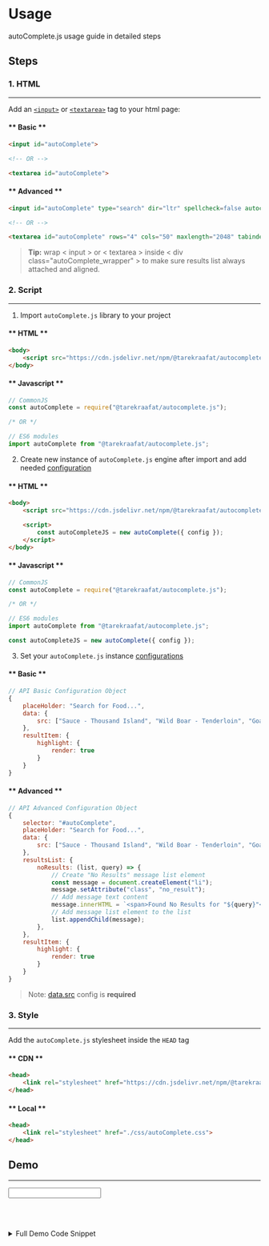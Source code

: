 # Usage <!-- {docsify-ignore} -->

autoComplete.js usage guide in detailed steps

## Steps

### 1. HTML

***

Add an [`<input>`](https://developer.mozilla.org/en-US/docs/Web/HTML/Element/input) or [`<textarea>`](https://developer.mozilla.org/en-US/docs/Web/HTML/Element/textarea) tag to your html page:

<!-- tabs:start -->
#### ** Basic **
```html
<input id="autoComplete">

<!-- OR -->

<textarea id="autoComplete">
```
#### ** Advanced **
```html
<input id="autoComplete" type="search" dir="ltr" spellcheck=false autocorrect="off" autocomplete="off" autocapitalize="off" maxlength="2048" tabindex="1">

<!-- OR -->

<textarea id="autoComplete" rows="4" cols="50" maxlength="2048" tabindex="1">
```
<!-- tabs:end -->
> <div class="ps-icon ps-icon-bubble"></div><strong>Tip:</strong> wrap < input > or < textarea > inside < div class="autoComplete_wrapper" > to make sure results list always attached and aligned.

### 2. Script

****

1. Import `autoComplete.js` library to your project

<!-- tabs:start -->
#### ** HTML **

```html
<body>
    <script src="https://cdn.jsdelivr.net/npm/@tarekraafat/autocomplete.js@{{version}}/dist/js/autoComplete.min.js"></script>
</body>
```
#### ** Javascript **

```js
// CommonJS
const autoComplete = require("@tarekraafat/autocomplete.js");

/* OR */

// ES6 modules
import autoComplete from "@tarekraafat/autocomplete.js";
```
<!-- tabs:end -->

2. Create new instance of `autoComplete.js` engine after import and add needed [configuration](/configuration.md)

<!-- tabs:start -->
#### ** HTML **

```html
<body>
    <script src="https://cdn.jsdelivr.net/npm/@tarekraafat/autocomplete.js@{{version}}/dist/js/autoComplete.min.js"></script>

    <script>
        const autoCompleteJS = new autoComplete({ config });
    </script>
</body>
```
#### ** Javascript **

```js
// CommonJS
const autoComplete = require("@tarekraafat/autocomplete.js");

/* OR */

// ES6 modules
import autoComplete from "@tarekraafat/autocomplete.js";

const autoCompleteJS = new autoComplete({ config });
```
<!-- tabs:end -->

3. Set your `autoComplete.js` instance [configurations](/configuration.md)

<!-- tabs:start -->
#### ** Basic **

```js
// API Basic Configuration Object
{
    placeHolder: "Search for Food...",
    data: {
        src: ["Sauce - Thousand Island", "Wild Boar - Tenderloin", "Goat - Whole Cut"]
    },
    resultItem: {
        highlight: {
            render: true
        }
    }
}
```

#### ** Advanced **

```js
// API Advanced Configuration Object
{
    selector: "#autoComplete",
    placeHolder: "Search for Food...",
    data: {
        src: ["Sauce - Thousand Island", "Wild Boar - Tenderloin", "Goat - Whole Cut"]
    },
    resultsList: {
        noResults: (list, query) => {
            // Create "No Results" message list element
            const message = document.createElement("li");
            message.setAttribute("class", "no_result");
            // Add message text content
            message.innerHTML = `<span>Found No Results for "${query}"</span>`;
            // Add message list element to the list
            list.appendChild(message);
        },
    },
    resultItem: {
        highlight: {
            render: true
        }
    }
}
```

<!-- tabs:end -->
> Note: [data.src](/configuration.md?id=data-required) config is **required**


### 3. Style

***

Add the `autoComplete.js` stylesheet inside the `HEAD` tag

<!-- tabs:start -->
#### ** CDN **

```html
<head>
    <link rel="stylesheet" href="https://cdn.jsdelivr.net/npm/@tarekraafat/autocomplete.js@{{version}}/dist/css/autoComplete.min.css">
</head>
```

#### ** Local **

```html
<head>
    <link rel="stylesheet" href="./css/autoComplete.css">
</head>
```
<!-- tabs:end -->

## Demo

***

<div class="autoComplete_wrapper">
    <input type="search" dir="ltr" spellcheck=false autocorrect="off" autocomplete="off" autocapitalize="off" id="autoComplete">
</div>

<br><br>

<details>
  <summary>Full Demo Code Snippet</summary>

```html
<!DOCTYPE html>
<html lang="en">

<head>
    <link rel="stylesheet" href="https://cdn.jsdelivr.net/npm/@tarekraafat/autocomplete.js@{{version}}/dist/css/autoComplete.min.css">
</head>

<body>
    <div class="autoComplete_wrapper">
        <input type="search" dir="ltr" spellcheck=false autocorrect="off" autocomplete="off" autocapitalize="off" id="autoComplete">
    </div>

    <script src="https://cdn.jsdelivr.net/npm/@tarekraafat/autocomplete.js@{{version}}/dist/js/autoComplete.min.js"></script>
    <script>
        new autoComplete({
            selector: "#autoComplete",
            placeHolder: "Search for Food...",
            data: {
                src: ["Sauce - Thousand Island", "Wild Boar - Tenderloin", "Goat - Whole Cut"]
            },
            resultsList: {
                noResults: (list, query) => {
                    // Create "No Results" message list element
                    const message = document.createElement("li");
                    message.setAttribute("class", "no_result");
                    // Add message text content
                    message.innerHTML = `<span>Found No Results for "${query}"</span>`;
                    // Add message list element to the list
                    list.appendChild(message);
                },
            },
            resultItem: {
                highlight: {
                    render: true
                }
            }
        });
    </script>
</body>

</html>
```

</details>

<script>
    new autoComplete({
        selector: "#autoComplete",
        placeHolder: "Search for Food...",
        data: {
            src: ["Sauce - Thousand Island", "Wild Boar - Tenderloin", "Goat - Whole Cut"]
        },
        resultsList: {
            noResults: (list, query) => {
                // Create "No Results" message list element
                const message = document.createElement("li");
                message.setAttribute("class", "no_result");
                // Add message text content
                message.innerHTML = `<span>Found No Results for "${query}"</span>`;
                // Add message list element to the list
                list.appendChild(message);
            },
        },
        resultItem: {
            highlight: {
                render: true
            }
        }
    });
</script>